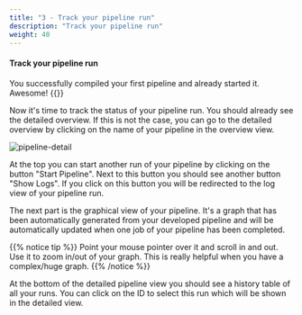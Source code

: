 ```yaml
---
title: "3 - Track your pipeline run"
description: "Track your pipeline run"
weight: 40
---
```


#### Track your pipeline run

You successfully compiled your first pipeline and already started it. Awesome! {{<icon fa-smile-o>}}

Now it's time to track the status of your pipeline run. You should already see the detailed overview. If
this is not the case, you can go to the detailed overview by clicking on the name of your pipeline in the overview
view.

![pipeline-detail](/images/pipeline-detail.png?width=450px)

At the top you can start another run of your pipeline by clicking on the button "Start Pipeline". Next to this button you should see another button "Show Logs". If you click on this button you will be redirected to the log view of your pipeline run.

The next part is the graphical view of your pipeline. It's a graph that has been automatically generated from your
developed pipeline and will be automatically updated when one job of your pipeline has been completed.

{{% notice tip %}}
Point your mouse pointer over it and scroll in and out. Use it to zoom in/out of your graph.
This is really helpful when you have a complex/huge graph. 
{{% /notice %}}

At the bottom of the detailed pipeline view you should see a history table of all your runs.
You can click on the ID to select this run which will be shown in the detailed view.